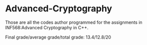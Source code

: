# Advanced-Cryptography
Those are all the codes author programmed for the assignments in INF568:Advanced Cryptography in C++.

Final grade/average grade/total grade: 13.4/12.8/20

